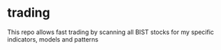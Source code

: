 # trading
This repo allows fast trading by scanning all BIST stocks for my specific indicators, models and patterns
